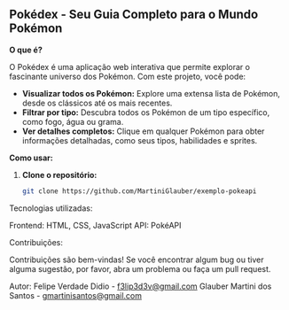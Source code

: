 ## Pokédex - Seu Guia Completo para o Mundo Pokémon

**O que é?**

O Pokédex é uma aplicação web interativa que permite explorar o fascinante universo dos Pokémon. Com este projeto, você pode:

* **Visualizar todos os Pokémon:** Explore uma extensa lista de Pokémon, desde os clássicos até os mais recentes.
* **Filtrar por tipo:** Descubra todos os Pokémon de um tipo específico, como fogo, água ou grama.
* **Ver detalhes completos:** Clique em qualquer Pokémon para obter informações detalhadas, como seus tipos, habilidades e sprites.

**Como usar:**

1. **Clone o repositório:**
   ```bash
   git clone https://github.com/MartiniGlauber/exemplo-pokeapi
   
Tecnologias utilizadas:

Frontend: HTML, CSS, JavaScript
API: PokéAPI

Contribuições:

Contribuições são bem-vindas! Se você encontrar algum bug ou tiver alguma sugestão, por favor, abra um problema ou faça um pull request.

Autor: 
Felipe Verdade Didio -  f3lip3d3v@gmail.com
Glauber Martini dos Santos - gmartinisantos@gmail.com
